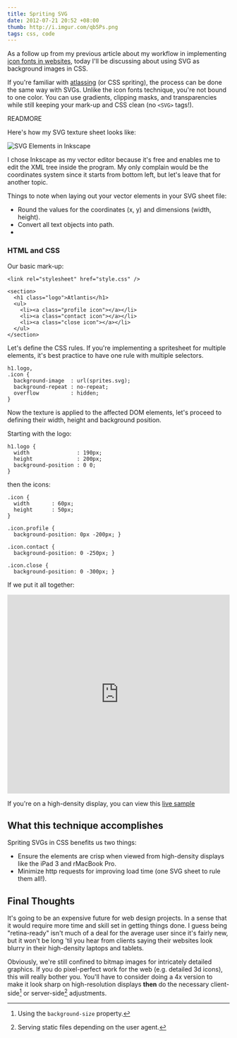 ```yaml
---
title: Spriting SVG
date: 2012-07-21 20:52 +08:00
thumb: http://i.imgur.com/qb5Ps.png
tags: css, code
---
```

As a follow up from my previous article about my workflow in implementing [icon fonts in websites](http://blog.jamesflorentino.com/2012/07/15/working-with-icon-fonts.html), today I'll be discussing about using SVG as background images in CSS.

If you're familiar with [atlassing](http://en.wikipedia.org/wiki/Texture_atlas) (or CSS spriting), the process can be done the same way with SVGs. Unlike the icon fonts technique, you're not bound to one color. You can use gradients, clipping masks, and transparencies while still keeping your mark-up and CSS clean (no `<SVG>` tags!).

READMORE

Here's how my SVG texture sheet looks like:

![SVG Elements in Inkscape](http://i.imgur.com/OQ9A7.png)

I chose Inkscape as my vector editor because it's free and enables me to edit the XML tree inside the program. My only complain would be the coordinates system since it starts from bottom left, but let's leave that for another topic.

Things to note when laying out your vector elements in your SVG sheet file:
- Round the values for the coordinates (x, y) and dimensions (width, height).
- Convert all text objects into path.
- 

### HTML and CSS

Our basic mark-up:

    <link rel="stylesheet" href="style.css" />

    <section>
      <h1 class="logo">Atlantis</h1>
      <ul>
        <li><a class="profile icon"></a></li>
        <li><a class="contact icon"></a></li>
        <li><a class="close icon"></a></li>
      </ul>
    </section>


Let's define the CSS rules. If you're implementing a spritesheet for multiple elements, it's best practice to have one rule with multiple selectors.

    h1.logo,
    .icon {
      background-image  : url(sprites.svg);
      background-repeat : no-repeat;
      overflow          : hidden;
    }

Now the texture is applied to the affected DOM elements, let's proceed to defining their width, height and background position.

Starting with the logo:

    h1.logo {
      width               : 190px;
      height              : 200px;
      background-position : 0 0;
    }

then the icons:

    .icon {
      width       : 60px;
      height      : 50px;
    }

    .icon.profile {
      background-position: 0px -200px; }
    
    .icon.contact {
      background-position: 0 -250px; }

    .icon.close {
      background-position: 0 -300px; }

If we put it all together:

<div style="overflow: hidden; width:100%; height: 450px;"><iframe width="100%" height="450" src="http://bl.ocks.org/d/3156125/" frameborder="0"> </iframe></div>

If you're on a high-density display, you can view this [live sample](http://bl.ocks.org/d/3156125/)


What this technique accomplishes
--------------------------------

Spriting SVGs in CSS benefits us two things:

- Ensure the elements are crisp when viewed from high-density displays like the iPad 3 and rMacBook Pro.
- Minimize http requests for improving load time (one SVG sheet to rule them all!).

[^1]: Using the `background-size` property.
[^2]: Serving static files depending on the user agent.


Final Thoughts
--------------

It's going to be an expensive future for web design projects. In a sense that it would require more time and skill set in getting things done. I guess being "retina-ready" isn't much of a deal for the average user since it's fairly new, but it won't be long 'til you hear from clients saying their websites look blurry in their high-density laptops and tablets.

Obviously, we're still confined to bitmap images for intricately detailed graphics. If you do pixel-perfect work for the web (e.g. detailed 3d icons), this will really bother you. You'll have to consider doing a 4x version to make it look sharp on high-resolution displays __then__ do the necessary client-side[^1] or server-side[^2] adjustments.
